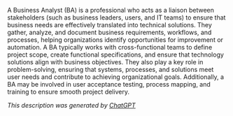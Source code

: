 A Business Analyst (BA) is a professional who acts as a liaison between stakeholders (such as business leaders, users, and IT teams) to ensure that business needs are effectively translated into technical solutions. They gather, analyze, and document business requirements, workflows, and processes, helping organizations identify opportunities for improvement or automation. A BA typically works with cross-functional teams to define project scope, create functional specifications, and ensure that technology solutions align with business objectives. They also play a key role in problem-solving, ensuring that systems, processes, and solutions meet user needs and contribute to achieving organizational goals. Additionally, a BA may be involved in user acceptance testing, process mapping, and training to ensure smooth project delivery.

*This description was generated by [ChatGPT](https://chatgpt.com/)*